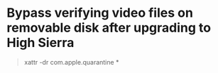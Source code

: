 # Bypass verifying video files on removable disk after upgrading to High Sierra

> xattr -dr com.apple.quarantine *

